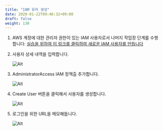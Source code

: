 ```yaml
---
title: "IAM 유저 생성"
date: 2020-01-22T09:46:32+09:00
draft: false
weight: 130
---
```



1. AWS 계정에 대한 관리자 권한이 있는 IAM 사용자로서 나머지 작업장 단계를 수행합니다: [실습을 위하여 이 링크를 클릭하여 새로운 IAM 사용자를 만듭니다](https://console.aws.amazon.com/iam/home?#/users$new)

2. 사용자 상세 내역을 입력합니다.

    ![Alt](/public/images/iam/iam-1-create-user.png "Title")

3. AdministratorAccess IAM 정책츨 추가합니다.

     ![Alt](/public/images/iam/iam-2-attach-policy.png "add policy")

4. Create User 버튼을 클릭해서 사용자를 생성합니다.

     ![Alt](/public/images/iam/iam-3-create-user.png "create user")

5. 로그인을 위한 URL을 메모해둡니다.

     ![Alt](/public/images/iam/iam-4-save-url.png "create user")
